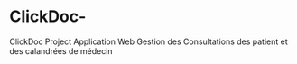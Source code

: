 # ClickDoc-
ClickDoc Project Application Web Gestion des Consultations des patient et des calandrées de médecin
